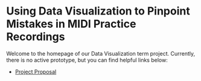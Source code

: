 # Using Data Visualization to Pinpoint Mistakes in MIDI Practice Recordings

Welcome to the homepage of our Data Visualization term project. Currently,
there is no active prototype, but you can find helpful links below:

- [Project Proposal][1]

[1]: proposal/proposal.pdf
